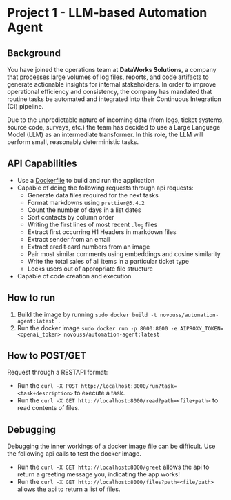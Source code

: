 # Project 1 - LLM-based Automation Agent

## Background

You have joined the operations team at **DataWorks Solutions**, a company that processes large volumes of log files, reports, and code artifacts to generate actionable insights for internal stakeholders. In order to improve operational efficiency and consistency, the company has mandated that routine tasks be automated and integrated into their Continuous Integration (CI) pipeline.

Due to the unpredictable nature of incoming data (from logs, ticket systems, source code, surveys, etc.) the team has decided to use a Large Language Model (LLM) as an intermediate transformer. In this role, the LLM will perform small, reasonably deterministic tasks.

## API Capabilities

- Use a [Dockerfile](Dockerfile) to build and run the application
- Capable of doing the following requests through api requests:
    - Generate data files required for the next tasks
    - Format markdowns using `prettier@3.4.2`
    - Count the number of days in a list dates
    - Sort contacts by column order
    - Writing the first lines of most recent `.log` files
    - Extract first occurring H1 Headers in markdown files
    - Extract sender from an email
    - Extract ~~credit card~~ numbers from an image
    - Pair most similar comments using embeddings and cosine similarity
    - Write the total sales of all items in a particular ticket type
    - Locks users out of appropriate file structure
- Capable of code creation and execution

## How to run

1. Build the image by running `sudo docker build -t novouss/automation-agent:latest .`
2. Run the docker image `sudo docker run -p 8000:8000 -e AIPROXY_TOKEN=<openai_token> novouss/automation-agent:latest`

## How to POST/GET

Request through a RESTAPI format:

- Run the `curl -X POST http://localhost:8000/run?task=<task+description>` to execute a task.
- Run the `curl -X GET http://localhost:8000/read?path=<file+path>` to read contents of files. 

## Debugging

Debugging the inner workings of a docker image file can be difficult. Use the following api calls to test the docker image.

- Run the `curl -X GET http://localhost:8000/greet` allows the api to return a greeting message you, indicating the app works!
- Run the `curl -X GET http://localhost:8000/files?path=<file/path>` allows the api to return a list of files.
